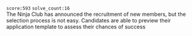 `score:593` `solve_count:16`    
The Ninja Сlub has announced the recruitment of new members, but the selection process is not easy. Candidates are able to preview their application template to assess their chances of success
